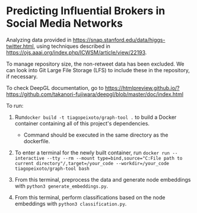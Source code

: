 # Predicting Influential Brokers in Social Media Networks

Analyzing data provided in https://snap.stanford.edu/data/higgs-twitter.html, using techniques described in https://ojs.aaai.org/index.php/ICWSM/article/view/22193.

To manage repository size, the non-retweet data has been excluded. We can look into Git Large File Storage (LFS) to include these in the repository, if necessary.

To check DeepGL documentation, go to https://htmlpreview.github.io/?https://github.com/takanori-fujiwara/deepgl/blob/master/doc/index.html

To run:

1. Run```docker build -t tiagopeixoto/graph-tool .``` to build a Docker container containing all of this project's dependencies.

    * Command should be executed in the same directory as the dockerfile.

2. To enter a terminal for the newly built container, run
```docker run --interactive --tty --rm --mount type=bind,source="C:File path to current directory"/,target=/your_code --workdir=/your_code tiagopeixoto/graph-tool bash```

3. From this terminal, preprocess the data and generate node embeddings with ```python3 generate_embeddings.py```.

4. From this terminal, perform classifications based on the node embeddings with ```python3 classification.py```. 
